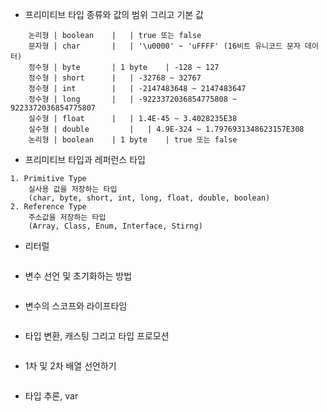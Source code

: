 - 프리미티브 타입 종류와 값의 범위 그리고 기본 값   
```
	논리형 | boolean	 | 	 | true 또는 false
	문자형 | char		 | 	 | '\u0000' ~ 'uFFFF' (16비트 유니코드 문자 데이터)
	정수형 | byte		 | 1 byte	 | -128 ~ 127
	정수형 | short		 | 	 | -32768 ~ 32767
	정수형 | int		 | 	 | -2147483648 ~ 2147483647
	정수형 | long		 | 	 | -9223372036854775808 ~ 9223372036854775807
	실수형 | float		 | 	 | 1.4E-45 ~ 3.4028235E38
	실수형 | double		 | 	 | 4.9E-324 ~ 1.7976931348623157E308
	논리형 | boolean	 | 1 byte	 | true 또는 false
```
- 프리미티브 타입과 레퍼런스 타입   
```
1. Primitive Type   
	실사용 값을 저장하는 타입   
	(char, byte, short, int, long, float, double, boolean)   
2. Reference Type   
	주소값을 저장하는 타입   
	(Array, Class, Enum, Interface, Stirng)   
```
- 리터럴   
```

```
- 변수 선언 및 초기화하는 방법   
```

```
- 변수의 스코프와 라이프타임   
```

```
- 타입 변환, 캐스팅 그리고 타입 프로모션   
```

```
- 1차 및 2차 배열 선언하기   
```

```
- 타입 추론, var   
```

```